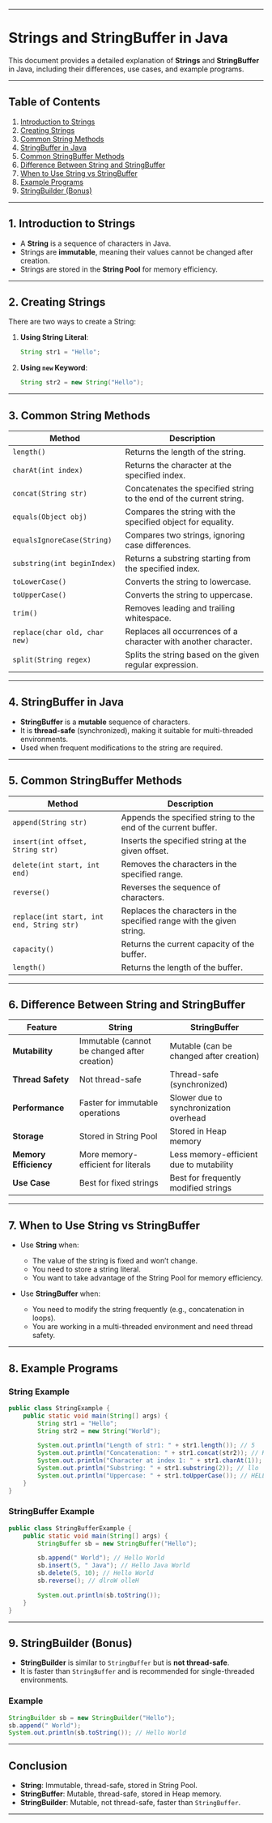 
---

# **Strings and StringBuffer in Java**

This document provides a detailed explanation of **Strings** and **StringBuffer** in Java, including their differences, use cases, and example programs.

---

## **Table of Contents**
1. [Introduction to Strings](#introduction-to-strings)
2. [Creating Strings](#creating-strings)
3. [Common String Methods](#common-string-methods)
4. [StringBuffer in Java](#stringbuffer-in-java)
5. [Common StringBuffer Methods](#common-stringbuffer-methods)
6. [Difference Between String and StringBuffer](#difference-between-string-and-stringbuffer)
7. [When to Use String vs StringBuffer](#when-to-use-string-vs-stringbuffer)
8. [Example Programs](#example-programs)
9. [StringBuilder (Bonus)](#stringbuilder-bonus)

---

## **1. Introduction to Strings**
- A **String** is a sequence of characters in Java.
- Strings are **immutable**, meaning their values cannot be changed after creation.
- Strings are stored in the **String Pool** for memory efficiency.

---

## **2. Creating Strings**
There are two ways to create a String:
1. **Using String Literal**:
   ```java
   String str1 = "Hello";
   ```
2. **Using `new` Keyword**:
   ```java
   String str2 = new String("Hello");
   ```

---

## **3. Common String Methods**
| Method                     | Description                                                                 |
|----------------------------|-----------------------------------------------------------------------------|
| `length()`                 | Returns the length of the string.                                           |
| `charAt(int index)`        | Returns the character at the specified index.                               |
| `concat(String str)`       | Concatenates the specified string to the end of the current string.         |
| `equals(Object obj)`       | Compares the string with the specified object for equality.                 |
| `equalsIgnoreCase(String)` | Compares two strings, ignoring case differences.                            |
| `substring(int beginIndex)`| Returns a substring starting from the specified index.                      |
| `toLowerCase()`            | Converts the string to lowercase.                                           |
| `toUpperCase()`            | Converts the string to uppercase.                                           |
| `trim()`                   | Removes leading and trailing whitespace.                                    |
| `replace(char old, char new)` | Replaces all occurrences of a character with another character.          |
| `split(String regex)`      | Splits the string based on the given regular expression.                    |

---

## **4. StringBuffer in Java**
- **StringBuffer** is a **mutable** sequence of characters.
- It is **thread-safe** (synchronized), making it suitable for multi-threaded environments.
- Used when frequent modifications to the string are required.

---

## **5. Common StringBuffer Methods**
| Method                     | Description                                                                 |
|----------------------------|-----------------------------------------------------------------------------|
| `append(String str)`       | Appends the specified string to the end of the current buffer.              |
| `insert(int offset, String str)` | Inserts the specified string at the given offset.                       |
| `delete(int start, int end)` | Removes the characters in the specified range.                            |
| `reverse()`                | Reverses the sequence of characters.                                        |
| `replace(int start, int end, String str)` | Replaces the characters in the specified range with the given string.  |
| `capacity()`               | Returns the current capacity of the buffer.                                 |
| `length()`                 | Returns the length of the buffer.                                           |

---

## **6. Difference Between String and StringBuffer**

| Feature                | String                                      | StringBuffer                                |
|------------------------|---------------------------------------------|---------------------------------------------|
| **Mutability**         | Immutable (cannot be changed after creation)| Mutable (can be changed after creation)     |
| **Thread Safety**      | Not thread-safe                            | Thread-safe (synchronized)                  |
| **Performance**        | Faster for immutable operations             | Slower due to synchronization overhead      |
| **Storage**            | Stored in String Pool                       | Stored in Heap memory                       |
| **Memory Efficiency**  | More memory-efficient for literals          | Less memory-efficient due to mutability     |
| **Use Case**           | Best for fixed strings                      | Best for frequently modified strings        |

---

## **7. When to Use String vs StringBuffer**
- Use **String** when:
  - The value of the string is fixed and won’t change.
  - You need to store a string literal.
  - You want to take advantage of the String Pool for memory efficiency.

- Use **StringBuffer** when:
  - You need to modify the string frequently (e.g., concatenation in loops).
  - You are working in a multi-threaded environment and need thread safety.

---

## **8. Example Programs**

### **String Example**
```java
public class StringExample {
    public static void main(String[] args) {
        String str1 = "Hello";
        String str2 = new String("World");

        System.out.println("Length of str1: " + str1.length()); // 5
        System.out.println("Concatenation: " + str1.concat(str2)); // HelloWorld
        System.out.println("Character at index 1: " + str1.charAt(1)); // e
        System.out.println("Substring: " + str1.substring(2)); // llo
        System.out.println("Uppercase: " + str1.toUpperCase()); // HELLO
    }
}
```

### **StringBuffer Example**
```java
public class StringBufferExample {
    public static void main(String[] args) {
        StringBuffer sb = new StringBuffer("Hello");

        sb.append(" World"); // Hello World
        sb.insert(5, " Java"); // Hello Java World
        sb.delete(5, 10); // Hello World
        sb.reverse(); // dlroW olleH

        System.out.println(sb.toString());
    }
}
```

---

## **9. StringBuilder (Bonus)**
- **StringBuilder** is similar to `StringBuffer` but is **not thread-safe**.
- It is faster than `StringBuffer` and is recommended for single-threaded environments.

### **Example**
```java
StringBuilder sb = new StringBuilder("Hello");
sb.append(" World");
System.out.println(sb.toString()); // Hello World
```

---

## **Conclusion**
- **String**: Immutable, thread-safe, stored in String Pool.
- **StringBuffer**: Mutable, thread-safe, stored in Heap memory.
- **StringBuilder**: Mutable, not thread-safe, faster than `StringBuffer`.

---
